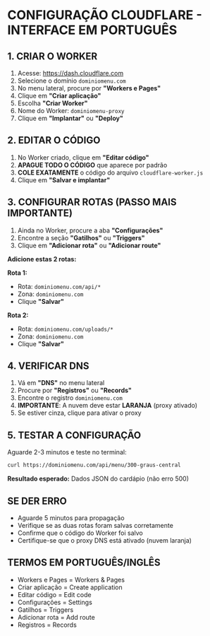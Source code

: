 # CONFIGURAÇÃO CLOUDFLARE - INTERFACE EM PORTUGUÊS

## 1. CRIAR O WORKER

1. Acesse: https://dash.cloudflare.com
2. Selecione o domínio `dominiomenu.com`
3. No menu lateral, procure por **"Workers e Pages"**
4. Clique em **"Criar aplicação"**
5. Escolha **"Criar Worker"**
6. Nome do Worker: `dominiomenu-proxy`
7. Clique em **"Implantar"** ou **"Deploy"**

## 2. EDITAR O CÓDIGO

1. No Worker criado, clique em **"Editar código"**
2. **APAGUE TODO O CÓDIGO** que aparece por padrão
3. **COLE EXATAMENTE** o código do arquivo `cloudflare-worker.js`
4. Clique em **"Salvar e implantar"**

## 3. CONFIGURAR ROTAS (PASSO MAIS IMPORTANTE)

1. Ainda no Worker, procure a aba **"Configurações"**
2. Encontre a seção **"Gatilhos"** ou **"Triggers"**
3. Clique em **"Adicionar rota"** ou **"Adicionar route"**

**Adicione estas 2 rotas:**

**Rota 1:**
- Rota: `dominiomenu.com/api/*`
- Zona: `dominiomenu.com`
- Clique **"Salvar"**

**Rota 2:**
- Rota: `dominiomenu.com/uploads/*`
- Zona: `dominiomenu.com`
- Clique **"Salvar"**

## 4. VERIFICAR DNS

1. Vá em **"DNS"** no menu lateral
2. Procure por **"Registros"** ou **"Records"**
3. Encontre o registro `dominiomenu.com`
4. **IMPORTANTE**: A nuvem deve estar **LARANJA** (proxy ativado)
5. Se estiver cinza, clique para ativar o proxy

## 5. TESTAR A CONFIGURAÇÃO

Aguarde 2-3 minutos e teste no terminal:

```bash
curl https://dominiomenu.com/api/menu/300-graus-central
```

**Resultado esperado:** Dados JSON do cardápio (não erro 500)

## SE DER ERRO

- Aguarde 5 minutos para propagação
- Verifique se as duas rotas foram salvas corretamente
- Confirme que o código do Worker foi salvo
- Certifique-se que o proxy DNS está ativado (nuvem laranja)

## TERMOS EM PORTUGUÊS/INGLÊS

- Workers e Pages = Workers & Pages
- Criar aplicação = Create application
- Editar código = Edit code
- Configurações = Settings
- Gatilhos = Triggers
- Adicionar rota = Add route
- Registros = Records